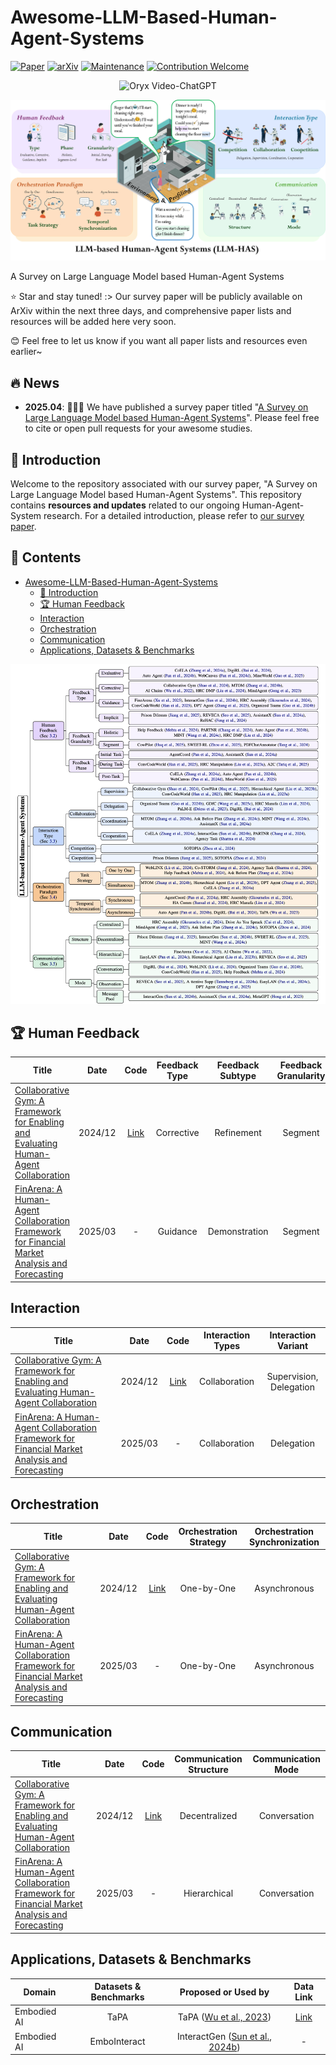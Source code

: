 # Awesome-LLM-Based-Human-Agent-Systems
[![Paper](https://img.shields.io/badge/Paper-Human_Agent_Systems-white.svg)](https://openreview.net/pdf?id=OUsZtCgYxy) 
[![arXiv](https://img.shields.io/badge/arXiv-Human_Agent_Systems-b31b1b.svg)](https://openreview.net/forum?id=OUsZtCgYxy) 
[![Maintenance](https://img.shields.io/badge/Maintained%3F-yes-green.svg)]()
[![Contribution Welcome](https://img.shields.io/badge/Contributions-welcome-blue)]()

<p align="center">
    <img src="https://i.imgur.com/waxVImv.png" alt="Oryx Video-ChatGPT">
</p>


![image](./images/overview_llm_has.jpg)


A Survey on Large Language Model based Human-Agent Systems

⭐ Star and stay tuned! :> Our survey paper will be publicly available on ArXiv within the next three days, and comprehensive paper lists and resources will be added here very soon.

😊 Feel free to let us know if you want all paper lists and resources even earlier~ 



<!-- omit in toc -->
## 🔥 News
- **2025.04**: 🎉🎉🎉 We have published a survey paper titled "[A Survey on Large Language Model based Human-Agent Systems](https://openreview.net/forum?id=OUsZtCgYxy)". Please feel free to cite or open pull requests for your awesome studies.



## 🌟 Introduction

Welcome to the repository associated with our survey paper, "A Survey on Large Language Model based Human-Agent Systems". This repository contains **resources and updates** related to our ongoing Human-Agent-System research. For a detailed introduction, please refer to [our survey paper](https://openreview.net/pdf?id=OUsZtCgYxy).


<!-- omit in toc -->
## 📄 Contents

- [Awesome-LLM-Based-Human-Agent-Systems](#awesome-llm-based-human-agent-systems)
  - [🌟 Introduction](#-introduction)
  - [🏆 Human Feedback](#-human-feedback)
  - [Interaction](#interaction)
  - [Orchestration](#orchestration)
  - [Communication](#communication)
  - [Applications, Datasets \& Benchmarks](#applications-datasets--benchmarks)



![image](./images/taxonomy.png)


## 🏆 Human Feedback
| Title | Date | Code | Feedback Type | Feedback Subtype | Feedback Granularity | Feedback Phase |
| ---  | :---: | :---: | :---: | :---: | :---: | :---: |
| [Collaborative Gym: A Framework for Enabling and Evaluating Human-Agent Collaboration](https://arxiv.org/abs/2309.13007) | 2024/12 | [Link](https://github.com/SALT-NLP/collaborative-gym) | Corrective | Refinement | Segment | During Task
| [FinArena: A Human-Agent Collaboration Framework for Financial Market Analysis and Forecasting](https://arxiv.org/abs/2503.02692) | 2025/03 | - | Guidance | Demonstration | Segment | During Task


## Interaction
| Title | Date | Code | Interaction Types | Interaction Variant
| ---   | :---: | :---: | :---: | :---: |
| [Collaborative Gym: A Framework for Enabling and Evaluating Human-Agent Collaboration](https://arxiv.org/abs/2309.13007) | 2024/12 | [Link](https://github.com/SALT-NLP/collaborative-gym) | Collaboration | Supervision, Delegation
| [FinArena: A Human-Agent Collaboration Framework for Financial Market Analysis and Forecasting](https://arxiv.org/abs/2503.02692) | 2025/03 | - | Collaboration | Delegation


## Orchestration
| Title | Date | Code | Orchestration Strategy | Orchestration Synchronization 
| ---  | :---: | :---: | :---: | :---: |
| [Collaborative Gym: A Framework for Enabling and Evaluating Human-Agent Collaboration](https://arxiv.org/abs/2309.13007) | 2024/12 | [Link](https://github.com/SALT-NLP/collaborative-gym) | One-by-One | Asynchronous
| [FinArena: A Human-Agent Collaboration Framework for Financial Market Analysis and Forecasting](https://arxiv.org/abs/2503.02692) | 2025/03 | - | One-by-One | Asynchronous



## Communication
| Title | Date | Code | Communication Structure | Communication Mode 
| ---  | :---: | :---: | :---: | :---: |
| [Collaborative Gym: A Framework for Enabling and Evaluating Human-Agent Collaboration](https://arxiv.org/abs/2309.13007) | 2024/12 | [Link](https://github.com/SALT-NLP/collaborative-gym) | Decentralized | Conversation
| [FinArena: A Human-Agent Collaboration Framework for Financial Market Analysis and Forecasting](https://arxiv.org/abs/2503.02692) | 2025/03 | - | Hierarchical | Conversation


## Applications, Datasets & Benchmarks
| Domain | Datasets & Benchmarks | Proposed or Used by | Data Link |
| ---  | :---: | :---: | :---: |
Embodied AI | TaPA | TaPA ([Wu et al., 2023](https://arxiv.org/abs/2307.01848)) | [Link](https://github.com/Gary3410/TaPA) |
Embodied AI | EmboInteract|  InteractGen ([Sun et al., 2024b](https://openreview.net/forum?id=WDdiCIkpxC)) | -






